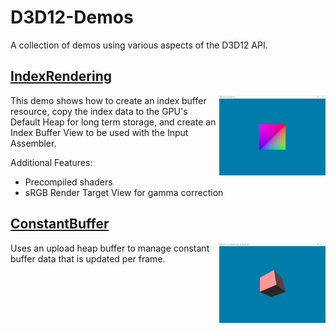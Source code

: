 # D3D12-Demos
A collection of demos using various aspects of the D3D12 API.

## [IndexRendering](IndexRendering/)
<img src="./Images/index_rendering.png" height="128px" align="right">
This demo shows how to create an index buffer resource, copy the index data to the GPU's Default Heap for long term storage, and create an Index Buffer View to be used with the Input Assembler.

Additional Features:
* Precompiled shaders
* sRGB Render Target View for gamma correction

## [ConstantBuffer](ConstantBuffer/)
<img src="./Images/constant_buffer.png" height="128px" align="right">
Uses an upload heap buffer to manage constant buffer data that is updated per frame.  
